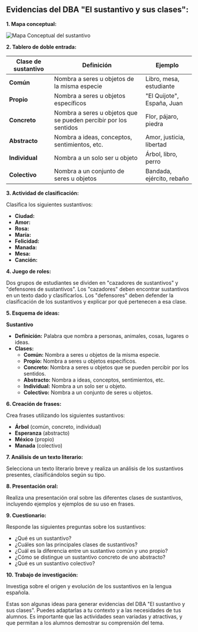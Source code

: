 ## Evidencias del DBA "El sustantivo y sus clases":

**1. Mapa conceptual:**

![Mapa Conceptual del sustantivo](https://i.imgur.com/3v0B706.png) 

**2. Tablero de doble entrada:**

| **Clase de sustantivo** | **Definición** | **Ejemplo** |
|---|---|---|
| **Común** | Nombra a seres u objetos de la misma especie | Libro, mesa, estudiante |
| **Propio** | Nombra a seres u objetos específicos |  "El Quijote",  España, Juan |
| **Concreto** | Nombra a seres u objetos que se pueden percibir por los sentidos | Flor, pájaro, piedra |
| **Abstracto** | Nombra a ideas, conceptos, sentimientos, etc. |  Amor, justicia, libertad |
| **Individual** | Nombra a un solo ser u objeto | Árbol, libro, perro |
| **Colectivo** | Nombra a un conjunto de seres u objetos |  Bandada, ejército, rebaño |

**3. Actividad de clasificación:**

Clasifica los siguientes sustantivos:

* **Ciudad:** 
* **Amor:** 
* **Rosa:** 
* **María:** 
* **Felicidad:** 
* **Manada:** 
* **Mesa:** 
* **Canción:** 

**4. Juego de roles:**

Dos grupos de estudiantes se dividen en "cazadores de sustantivos" y "defensores de sustantivos". Los "cazadores" deben encontrar sustantivos en un texto dado y clasificarlos. Los "defensores" deben defender la clasificación de los sustantivos y explicar por qué pertenecen a esa clase.

**5. Esquema de ideas:**

**Sustantivo**

* **Definición:** Palabra que nombra a personas, animales, cosas, lugares o ideas.
* **Clases:**
    * **Común:** Nombra a seres u objetos de la misma especie.
    * **Propio:** Nombra a seres u objetos específicos.
    * **Concreto:** Nombra a seres u objetos que se pueden percibir por los sentidos.
    * **Abstracto:** Nombra a ideas, conceptos, sentimientos, etc.
    * **Individual:** Nombra a un solo ser u objeto.
    * **Colectivo:** Nombra a un conjunto de seres u objetos.

**6. Creación de frases:**

Crea frases utilizando los siguientes sustantivos:

* **Árbol** (común, concreto, individual)
* **Esperanza** (abstracto)
* **México** (propio)
* **Manada** (colectivo)

**7. Análisis de un texto literario:**

Selecciona un texto literario breve y realiza un análisis de los sustantivos presentes, clasificándolos según su tipo.

**8. Presentación oral:**

Realiza una presentación oral sobre las diferentes clases de sustantivos, incluyendo ejemplos y ejemplos de su uso en frases.

**9. Cuestionario:**

Responde las siguientes preguntas sobre los sustantivos:

* ¿Qué es un sustantivo?
* ¿Cuáles son las principales clases de sustantivos?
* ¿Cuál es la diferencia entre un sustantivo común y uno propio?
* ¿Cómo se distingue un sustantivo concreto de uno abstracto?
* ¿Qué es un sustantivo colectivo?

**10. Trabajo de investigación:**

Investiga sobre el origen y evolución de los sustantivos en la lengua española.

Estas son algunas ideas para generar evidencias del DBA "El sustantivo y sus clases". Puedes adaptarlas a tu contexto y a las necesidades de tus alumnos. Es importante que las actividades sean variadas y atractivas, y que permitan a los alumnos demostrar su comprensión del tema.
